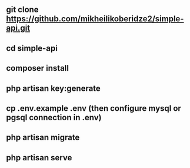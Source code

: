 ## git clone https://github.com/mikheilikoberidze2/simple-api.git
## cd simple-api
## composer install
## php artisan key:generate
## cp .env.example .env (then configure mysql or pgsql connection in .env)
## php artisan migrate
## php artisan serve
```

